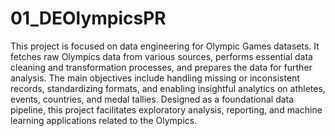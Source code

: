 # 01_DEOlympicsPR
This project is focused on data engineering for Olympic Games datasets. It fetches raw Olympics data from various sources, performs essential data cleaning and transformation processes, and prepares the data for further analysis. The main objectives include handling missing or inconsistent records, standardizing formats, and enabling insightful analytics on athletes, events, countries, and medal tallies. Designed as a foundational data pipeline, this project facilitates exploratory analysis, reporting, and machine learning applications related to the Olympics.
